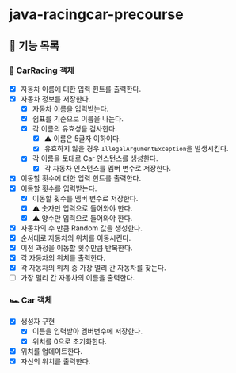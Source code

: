 # java-racingcar-precourse

## 🚀 기능 목록

### 🏁 CarRacing 객체

- [x] 자동차 이름에 대한 입력 힌트를 출력한다.
- [x] 자동차 정보를 저장한다.
  - [x] 자동차 이름을 입력받는다.
  - [x] 쉼표를 기준으로 이름을 나눈다.
  - [x] 각 이름의 유효성을 검사한다.
    - [x] ⚠️ 이름은 5글자 이하이다.
    - [x] 유효하지 않을 경우 `IllegalArgumentException`을 발생시킨다.
  - [x] 각 이름을 토대로 Car 인스턴스를 생성한다.
    - [x] 각 자동차 인스턴스를 멤버 변수로 저장한다.
- [x] 이동할 횟수에 대한 입력 힌트를 출력한다.
- [x] 이동할 횟수를 입력받는다.
  - [x] 이동할 횟수를 멤버 변수로 저장한다.
  - [x] ⚠️ 숫자만 입력으로 들어와야 한다.
  - [x] ⚠️ 양수만 입력으로 들어와야 한다.
- [x] 자동차의 수 만큼 Random 값을 생성한다.
- [x] 순서대로 자동차의 위치를 이동시킨다.
- [x] 이전 과정을 이동할 횟수만큼 반복한다.
- [x] 각 자동차의 위치를 출력한다.
- [x] 각 자동차의 위치 중 가장 멀리 간 자동차를 찾는다.
- [ ] 가장 멀리 간 자동차의 이름을 출력한다.

### 🏎️ Car 객체

- [x] 생성자 구현
  - [x] 이름을 입력받아 멤버변수에 저장한다.
  - [x] 위치를 0으로 초기화한다.
- [x] 위치를 업데이트한다.
- [x] 자신의 위치를 출력한다.
